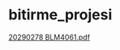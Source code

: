 # bitirme_projesi

[20290278 BLM4061.pdf](https://github.com/tugba0278/graduation_project_flutter/blob/main/pdf/20290278%20BLM4061.pdf)


